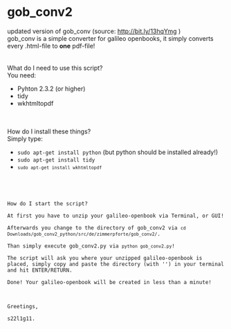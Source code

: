 gob_conv2
=========

updated version of gob_conv (source: http://bit.ly/13hqYmg )<br>
gob_conv is a simple converter for galileo openbooks, it simply converts every .html-file to <b>one</b> pdf-file!<br>
<br><br>
What do I need to use this script?<br>
You need:
<ul>
<li>Pyhton 2.3.2 (or higher)</li>
<li>tidy</li>
<li>wkhtmltopdf</li>
</ul>
<br><br>
How do I install these things?<br>
Simply type:
<ul>
<li><code>sudo apt-get install python</code> (but python should be installed already!)</li>
<li><code>sudo apt-get install tidy</code</li>
<li><code>sudo apt-get install wkhtmltopdf</code></li>
</ul><br><br>
How do I start the script?<br>
At first you have to unzip your galileo-openbook via Terminal, or GUI!<br>
Afterwards you change to the directory of gob_conv2 via <code>cd Downloads/gob_conv2_python/src/de/zimmerpforte/gob_conv2/</code>.<br>
Than simply execute gob_conv2.py via <code>python gob_conv2.py</code>!<br>
The script will ask you where your unzipped galileo-openbook is placed, simply copy and paste the directory (with '') in your terminal and hit ENTER/RETURN.<br>
Done! Your galileo-openbook will be created in less than a minute!<br>
<br>
Greetings,<br>
s22l1g11.
